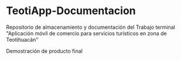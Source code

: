 # TeotiApp-Documentacion
Repositorio de almacenamiento y documentación del Trabajo terminal "Aplicación móvil de comercio para servicios turísticos en zona de Teotihuacán"

Demostración de producto final
